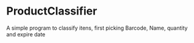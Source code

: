 # ProductClassifier
A simple program to classify itens, first picking Barcode, Name, quantity and expire date
